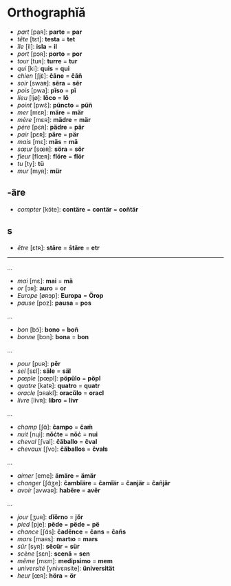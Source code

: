 # Orthographĭă

* *part* [paʀ]: **parte** = **par**
* *tête* [tɛt]: **testa** = **tet**
* *île* [il]: **isla** = **il**
* *port* [pɔʀ]: **porto** = **por**
* *tour* [tuʀ]: **turre** = **tur**
* *qui* [ki]: **quis** = **qui**
* *chien* [ʃjɛ̃]: **ĉãne** = **ĉãñ**
* *soir* [swaʀ]: **sẽra** = **sẽr**
* *pois* [pwa]: **pĩso** = **pĩ**
* *lieu* [ljø]: **lõco** = **lõ**
* *point* [pwɛ̃]: **pũncto** = **pũñ**
* *mer* [mɛʀ]: **märe** = **mär**
* *mère* [mɛʀ]: **mädre** = **mär**
* *père* [pɛʀ]: **pädre** = **pär**
* *pair* [pɛʀ]: **päre** = **pär**
* *mais* [mɛ]: **mäs** = **mä**
* *sœur* [sœʀ]: **söra** = **sör**
* *fleur* [flœʀ]: **flöre** = **flör**
* *tu* [ty]: **tü**
* *mur* [myʀ]: **mür**

## -äre

* *compter* [kɔ͂te]: **contäre** = **contär** = **coñtär**

## s

* *être* [ɛtʀ]: **stăre** = **ŝtăre** = **etr**

---

...

* *mai* [mɛ]: **mai** = **mä**
* *or* [ɔʀ]: **auro** = **or**
* *Europe* [øʀɔp]: **Europa** = **Örop**
* *pause* [poz]: **pausa** = **pos**

...

* *bon* [bɔ̃]: **bono** = **boñ**
* *bonne* [bɔn]: **bona** = **bon**

...

* *pour* [puʀ]: **pěr**
* *sel* [sɛl]: **säle** = **säl**
* *pœple* [pœpl]: **pöpŭlo** = **pöpl**
* *quatre* [katʀ]: **quatro** = **quatr**
* *oracle* [ɔʀakl]: **oracŭlo** = **oracl**
* *livre* [livʀ]: **libro** = **livr**

...

* *champ* [ʃɑ̃]: **ĉampo** = **ĉam̃**
* *nuit* [nɥi]: **nǒċte** = **nǒċ** = **nui**
* *cheval* [ʃval]: **ĉăballo** = **ĉval**
* *chevaux* [ʃvo]: **ĉăballos** = **ĉvałs**

...

* *aimer* [eme]: **ämäre** = **ämär**
* *changer* [ʃɑ͂ʒe]: **ĉambĭäre** = **ĉamĭär** = **ĉanjär** = **ĉañjär**
* *avoir* [avwaʀ]: **habẽre** = **avẽr**

...

* *jour* [ʒuʀ]: **dĭǒrno** = **jǒr**
* *pied* [pje]: **pẽde** = **pëde** = **pë**
* *chance* [ʃɑ͂s]: **ĉadĕnce** = **ĉans** = **ĉañs**
* *mars* [maʀs]: **martıo** = **mars**
* *sûr* [syʀ]: **sĕcür** = **sür**
* *scène* [sɛn]: **scenă** = **sen**
* *même* [mɛm]: **medipsimo** = **mem**
* *université* [ynivɛʀsite]: **üniversität**
* *heur* [œʀ]: **höra** = **ör**

